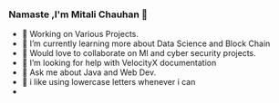 ### Namaste ,I'm Mitali Chauhan 👋



- 📝 Working on Various Projects.
- 🌱 I’m currently learning more about Data Science and Block Chain
- 👯 Would love to collaborate on Ml and cyber security projects.
- 🤔 I’m looking for help with VelocityX documentation
- 💬 Ask me about Java and Web Dev.
- 🍄 i like using lowercase letters whenever i can
- 

